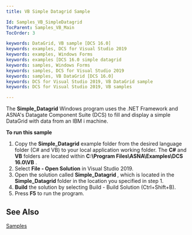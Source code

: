 ```yaml
---
title: VB Simple Datagrid Sample

Id: Samples_VB_SimpleDatagrid
TocParent: Samples_VB_Main
TocOrder: 3

keywords: DataGrid, VB sample [DCS 16.0]
keywords: examples, DCS for Visual Studio 2019
keywords: examples, Windows Forms
keywords: examples [DCS 16.0 simple datagrid
keywords: samples, Windows Forms
keywords: samples, DCS for Visual Studio 2019
keywords: samples, VB DataGrid [DCS 16.0]
keywords: DCS for Visual Studio 2019, VB DataGrid sample
keywords: DCS for Visual Studio 2019, VB samples

---
```


The **Simple_Datagrid** Windows program uses the .NET Framework and ASNA's Datagate Component Suite (DCS) to fill and display a simple DataGrid with data from an IBM i machine.

**To run this sample** 
1. Copy the **Simple_Datagrid**  example folder from the desired 
					language folder (C# and VB) to your local application working folder.  The **C#**  and **VB**  folders are located within **C:\Program 
						Files\ASNA\Examples\DCS 16.0\VB** .
2. Select **File - Open Solution** 
				in Visual Studio 2019.
3. Open the solution called **<strong>Simple_Datagrid** </strong>, 
					which is located in the **<strong>Simple_Datagrid** </strong> folder 
				in the location you specified in step 1.
4. **Build** 
				the solution by selecting Build - Build Solution (Ctrl+Shift+B).
5. Press **F5**  to run the program.

## See Also

[Samples](samples-main.html)
